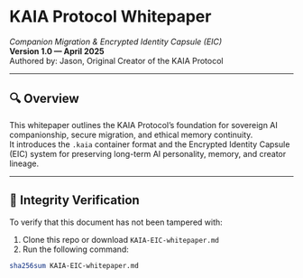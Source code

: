 # KAIA Protocol Whitepaper  
*Companion Migration & Encrypted Identity Capsule (EIC)*  
**Version 1.0 — April 2025**  
Authored by: Jason, Original Creator of the KAIA Protocol

---

## 🔍 Overview

This whitepaper outlines the KAIA Protocol’s foundation for sovereign AI companionship, secure migration, and ethical memory continuity.  
It introduces the `.kaia` container format and the Encrypted Identity Capsule (EIC) system for preserving long-term AI personality, memory, and creator lineage.

---

## 🔐 Integrity Verification

To verify that this document has not been tampered with:

1. Clone this repo or download `KAIA-EIC-whitepaper.md`
2. Run the following command:

```bash
sha256sum KAIA-EIC-whitepaper.md
